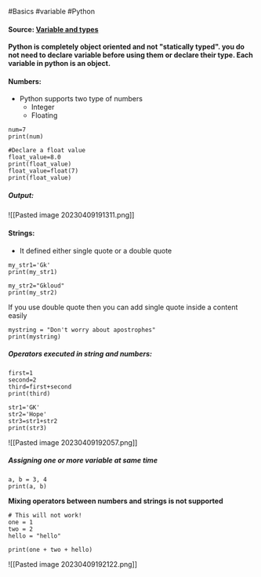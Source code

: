 #Basics #variable  #Python 

#### Source: [Variable and types](https://www.learnpython.org/en/Variables_and_Types)

**Python is completely object oriented and not "statically typed". you do not need to declare variable before using them or declare their type. Each variable in python is an object.**


#### Numbers:
* Python supports two type of numbers
	* Integer
	* Floating
```
num=7
print(num)

#Declare a float value
float_value=8.0
print(float_value)
float_value=float(7)
print(float_value)
```

##### Output:
![[Pasted image 20230409191311.png]]

#### Strings:
* It defined either single quote or a double quote

```
my_str1='Gk'
print(my_str1)

my_str2="Gkloud"
print(my_str2)
```

If you use double quote then you can add single quote inside a content easily

```
mystring = "Don't worry about apostrophes"
print(mystring)
```

##### Operators executed in string and numbers:

```
first=1
second=2
third=first+second
print(third)
```

```
str1='GK'
str2='Hope'
str3=str1+str2
print(str3)
```

![[Pasted image 20230409192057.png]]

##### Assigning one or more variable at same time

```
a, b = 3, 4
print(a, b)
```

**Mixing operators between numbers and strings is not supported**

```
# This will not work!
one = 1
two = 2
hello = "hello"

print(one + two + hello)
```

![[Pasted image 20230409192122.png]]

